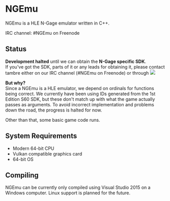 # NGEmu
NGEmu is a HLE N-Gage emulator written in C++.

IRC channel: #NGEmu on Freenode

## Status
**Development halted** until we can obtain the **N-Gage specific SDK**.  
If you've got the SDK, parts of it or any leads for obtaining it, please contact tambre either on our IRC channel (#NGEmu on Freenode) or through ![](https://i.imgur.com/bPYEQsM.png)

**But why?**  
Since a NGEmu is a HLE emulator, we depend on ordinals for functions being correct. We currently have been using IDs generated from the 1st Edition S60 SDK, but these don't match up with what the game actually passes as arguments. To avoid incorrect implementation and problems down the road, the progress is halted for now.

Other than that, some basic game code runs.

## System Requirements
* Modern 64-bit CPU
* Vulkan compatible graphics card
* 64-bit OS

## Compiling
NGEmu can be currently only compiled using Visual Studio 2015 on a Windows computer. Linux support is planned for the future.
